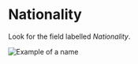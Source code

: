 # Nationality

Look for the field labelled *Nationality*.

![Example of a name](/images/cd_nationality.png)